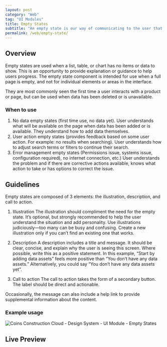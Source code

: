 ```yaml
---
layout: post
category: "Web"
tag: "UI Modules"
title: Empty States
subtitle: "An empty state is our way of communicating to the user that there is no content to load and what action they should take next. "
permalink: /web/empty-state/
---
```


## Overview

Empty states are used when a list, table, or chart has no items or data to show. This is an opportunity to provide explanation or guidance to help users progress. The empty state component is intended for use when a full page is empty, and not for individual elements or areas in the interface.

They are most commonly seen the first time a user interacts with a product or page, but can be used when data has been deleted or is unavailable.

### When to use

1. No data empty states (first time use, no data yet). User understands what will be available on the page when data has been added or is available. They understand how to add data themselves.
2. User action empty states (provides feedback based on some user action. For example: no results when searching). User understands how to adjust search terms or filters to continue their search.
3. Error management empty states (Permissions issue, systems issue, configuration required), no internet connection, etc.) User understands the problem and if there are corrective actions available, knows what action to take or has options to correct the issue.

## Guidelines

Empty states are composed of 3 elements: the illustration, description, and call to action.
1. Illustration
The illustration should compliment the need for the empty state. It’s optional, but strongly recommended to help the user understand the situation and add personality.
Use illustrations judiciously—too many can be busy and confusing.
Create a new illustration only if you can’t find an existing one that works.

2. Description
A description includes a title and message. It should be clear, concise, and explain why the user is seeing this screen. Where possible, write this as a positive statement. In this example, “Start by adding data assets” feels more positive than “You don’t have any data assets.” Alternatively, you could say “You don’t have any data assets yet”.

3. Call to action
The call to action takes the form of a secondary button. The label should be direct and actionable.

Occasionally, the message can also include a help link to provide supplemental information about the content.

### Example usage
![Coins Construction Cloud - Design System - UI Module - Empty States]({{site.baseurl}}/Example_Empty_States.png)

## Live Preview
